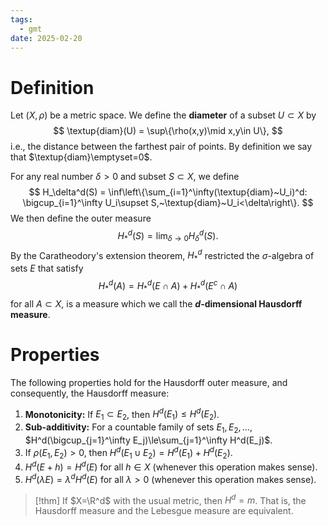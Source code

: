 ```yaml
---
tags:
  - gmt
date: 2025-02-20
---
```

# Definition

Let $(X,\rho)$ be a metric space. We define the **diameter** of a subset $U\subset X$ by
$$
	\textup{diam}(U) = \sup\{\rho(x,y)\mid x,y\in U\},
$$
i.e., the distance between the farthest pair of points. By definition we say that $\textup{diam}\emptyset=0$.

For any real number $\delta>0$ and subset $S\subset X$, we define
$$
	H_\delta^d(S) = \inf\left\{\sum_{i=1}^\infty(\textup{diam}~U_i)^d: \bigcup_{i=1}^\infty U_i\supset S,~\textup{diam}~U_i<\delta\right\}.
$$
We then define the outer measure
$$
	H_*^d(S) = \lim_{\delta\rightarrow0} H_\delta^d(S).
$$
By the Caratheodory's extension theorem, $H_*^d$ restricted the $\sigma$-algebra of sets $E$ that satisfy
$$
	H_*^d(A) = H_*^d(E\cap A) + H_*^d(E^c\cap A)
$$
for all $A\subset X$, is a measure which we call the **$d$-dimensional Hausdorff measure**.

# Properties

The following properties hold for the Hausdorff outer measure, and consequently, the Hausdorff measure:

1. **Monotonicity:** If $E_1\subset E_2$, then $H^d(E_1)\le H^d(E_2)$.
2. **Sub-additivity:** For a countable family of sets $E_1,E_2,\dots$, $H^d(\bigcup_{j=1}^\infty E_j)\le\sum_{j=1}^\infty H^d(E_j)$.
3. If $\rho(E_1,E_2)>0$, then $H^d(E_1\cup E_2) = H^d(E_1) + H^d(E_2)$.
4. $H^d(E + h) = H^d(E)$ for all $h\in X$ (whenever this operation makes sense).
5.  $H^d(\lambda E) = \lambda^dH^d(E)$ for all $\lambda>0$ (whenever this operation makes sense).

> [!thm]
> If $X=\R^d$ with the usual metric, then $H^d=m$. That is, the Hausdorff measure and the Lebesgue measure are equivalent.


